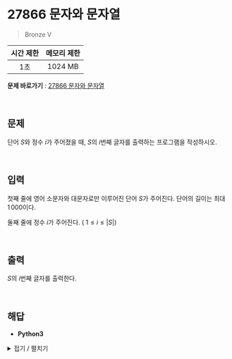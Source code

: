 # 27866 문자와 문자열
> Bronze V

|시간 제한|메모리 제한|
|:---:|:---:|
|1초|1024 MB|

**문제 바로가기** : [27866 문자와 문자열](https://www.acmicpc.net/problem/27866 "27866 문자와 문자열")

</br>

## 문제
단어 
$S$와 정수 
$i$가 주어졌을 때, 
$S$의 
$i$번째 글자를 출력하는 프로그램을 작성하시오.

</br>

## 입력
첫째 줄에 영어 소문자와 대문자로만 이루어진 단어 
$S$가 주어진다. 단어의 길이는 최대 
$1\,000$이다.

둘째 줄에 정수 
$i$가 주어진다. (
$1 \le i \le \left|S\right|$)

</br>

## 출력
$S$의 
$i$번째 글자를 출력한다.

</br>

## 해답
- **Python3**
<details>
<summary>접기 / 펼치기</summary>
<div markdown="1">

```py
aryInput = input()
index = int(input())
print(aryInput[index-1])
```

</div>
</details>